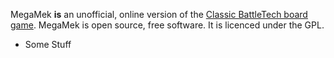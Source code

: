 
  MegaMek **is** an unofficial, online version of the [Classic BattleTech
  board game](https://bg.battletech.com). MegaMek is open source, free software. It is licenced under
  the GPL.
  
  - Some Stuff

  
